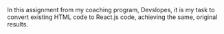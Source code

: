 In this assignment from my coaching program, Devslopes, it is my task to convert existing HTML code to React.js code, achieving the same, original results. 
